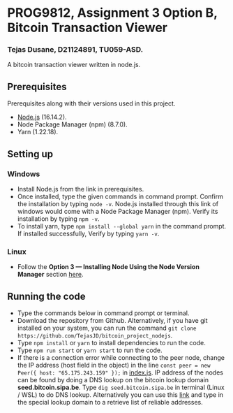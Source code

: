 # PROG9812, Assignment 3 Option B, Bitcoin Transaction Viewer
### Tejas Dusane, D21124891, TU059-ASD.
A bitcoin transaction viewer written in node.js.
## Prerequisites
Prerequisites along with their versions used in this project.
- [Node.js](https://nodejs.org/dist/v16.14.2/node-v16.14.2-x64.msi) (16.14.2).
- Node Package Manager (npm) (8.7.0).
- Yarn (1.22.18).
## Setting up
### Windows
- Install Node.js from the link in prerequisites. 
- Once installed, type the given commands in command prompt. Confirm the installation by typing ```node -v```. Node.js installed through this link of windows would come with a Node Package Manager (npm). Verify its installation by typing ```npm -v```.
- To install yarn, type ```npm install --global yarn``` in the command prompt. If installed successfully, Verify by typing ```yarn -v```.
### Linux
- Follow the **Option 3 — Installing Node Using the Node Version Manager** section [here](https://www.digitalocean.com/community/tutorials/how-to-install-node-js-on-ubuntu-20-04).
## Running the code
- Type the commands below in command prompt or terminal.
- Download the repository from Github. Alternatively, if you have git installed on your system, you can run the command ```git clone  https://github.com/TejasJD/bitcoin_project_nodejs```.
- Type ```npm install``` or ```yarn``` to install dependencies to run the code.
- Type ```npm run start``` or ```yarn start``` to run the code.
- If there is a connection error while connecting to the peer node, change the IP address (host field in the object) in the line ```const peer = new Peer({ host: "65.175.243.159" });``` in [index.js](index.js). IP address of the nodes can be found by doing a DNS lookup on the bitcoin lookup domain **seed.bitcoin.sipa.be**. Type ```dig seed.bitcoin.sipa.be``` in terminal (Linux / WSL) to do DNS lookup. Alternatively you can use this [link](https://mxtoolbox.com/DNSLookup.aspx) and type in the special lookup domain to a retrieve list of reliable addresses.